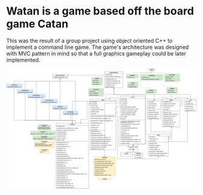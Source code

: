 # Watan is a game based off the board game Catan

This was the result of a group project using object oriented C++ to implement a command line game.
The game's architecture was designed with MVC pattern in mind so that a full graphics gameplay could be later implemented.

![UML diagram](UML.jpg)

